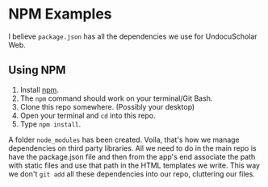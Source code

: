 # NPM Examples

I believe `package.json` has all the dependencies we use for UndocuScholar Web.

## Using NPM

1. Install [npm](https://docs.npmjs.com/getting-started/installing-node).
2. The `npm` command should work on your terminal/Git Bash.
3. Clone this repo somewhere. (Possibly your desktop)
4. Open your terminal and `cd` into this repo.
5. Type `npm install`.

A folder `node_modules` has been created. Voila, that's how we manage dependencies on third party libraries. All we need to do in the main repo is have the package.json file and then from the app's end associate the path with static files and use that path in the HTML templates we write. This way we don't `git add` all these dependencies into our repo, cluttering our files.